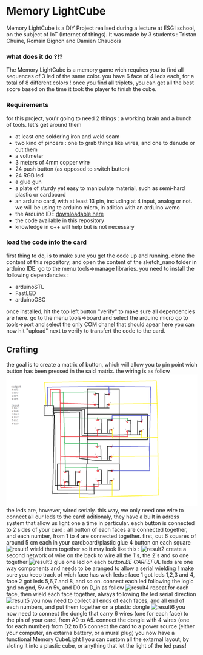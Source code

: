 # Memory LightCube


Memory LightCube is a DIY Project realised during a lecture at ESGI school, on the subject of IoT (Internet of things). It was made by 3 students : Tristan Chuine, Romain Bignon and Damien Chaudois

### what does it do ?!?
The Memory LightCube is a memory game wich requires you to find all sequences of 3 led of the same color. you have 6 face of 4 leds each, for a total of 8 different colors ! once you find all triplets, you can get all the best score based on the time it took the player to finish the cube.

### Requirements
for this project, you'r going to need 2 things : a working brain and a bunch of tools. let's get around them

- at least one soldering iron and weld seam
- two kind of pincers : one to grab things like wires, and one to denude or cut them
- a voltmeter
- 3 meters of 4mm copper wire
- 24 push button (as opposed to switch button)
- 24 RGB led
- a glue gun
- a plate of sturdy yet easy to manipulate material, such as semi-hard plastic or cardboard
- an arduino card, with at least 13 pin, including at 4 input, analog or not. we will be using te arduino micro, in adition with an arduino wemo
- the Arduino IDE  [downloadable here](https://www.arduino.cc/en/Main/Software)
- the code available in this repository
- knowledge in c++ will help but is not necessary

### load the code into the card
first thing to do, is to make sure you get the code up and running. clone the content of this repository, and open the content of the sketch_nano folder in arduino IDE. 
go to the menu tools=>manage libraries. you need to install the following dependancies :
- arduinoSTL
- FastLED
- arduinoOSC

once installed, hit the top left button "verify" to make sure all dependencies are here.
go to the menu tools=>board and select the arduino micro
go to tools=>port and select the only COM chanel that should apear here
you can now hit "upload" next to verify to transfert the code to the card. 
## Crafting
the goal is to create a matrix of button, which will allow you to pin point wich button has been pressed in the said matrix. the wiring is as follow
![wiring](/img/Wireing_structure.png)
the leds are, however, wired serialy.  this way, we only need one wire to connect all our leds to the card! aditionaly, they have a built in adress system that allow us light one a time in particular.
each button is connected to 2 sides of your card : all button of each faces are connected together, and each number, from 1 to 4 are connected together.
first, cut 6 squares of around 5 cm each in your cardboard/plastic
glue 4 button on each square
![result1](/img/DSC_0324.JPG)
wield them together so it may look like this : 
![result2](/img/DSC_0319.JPG)
create a second network of wire on the back to wire all the 1's, the 2's and so one together
![result3](/img/DSC_0320.JPG)
glue one led on each button.*BE CARFEFUL* leds are one way components and needs  to be aranged to allow a serial wielding ! make sure you keep track of wich face has wich leds : face 1 got leds 1,2,3 and 4, face 2 got leds 5,6,7 and 8, and so on. connect each led following the logic gnd on gnd, 5v on 5v, and D0 on D_in as follow
![result4](/img/DSC_0012.JPG)
repeat for each face, then wield each face together, always following the led serial direction
![result5](/img/DSC_0360.JPG)
you now need to collect all ends of each faces, and all end of each numbers, and put them together on a plastic dongle
![result6](/img/DSC_0013.JPG)
you now need to connect the dongle that carry 6 wires (one for each face) to the pin of your card, from A0 to A5.
connect the dongle with 4 wires (one for each number) from D2 to D5
connect the card to a power source (either your computer, an extarna battery, or a mural plug)
you now have a functional Memory CubeLight ! you can custom all the extarnal layout, by sloting it into a plastic cube, or anything that let the light of the led pass!